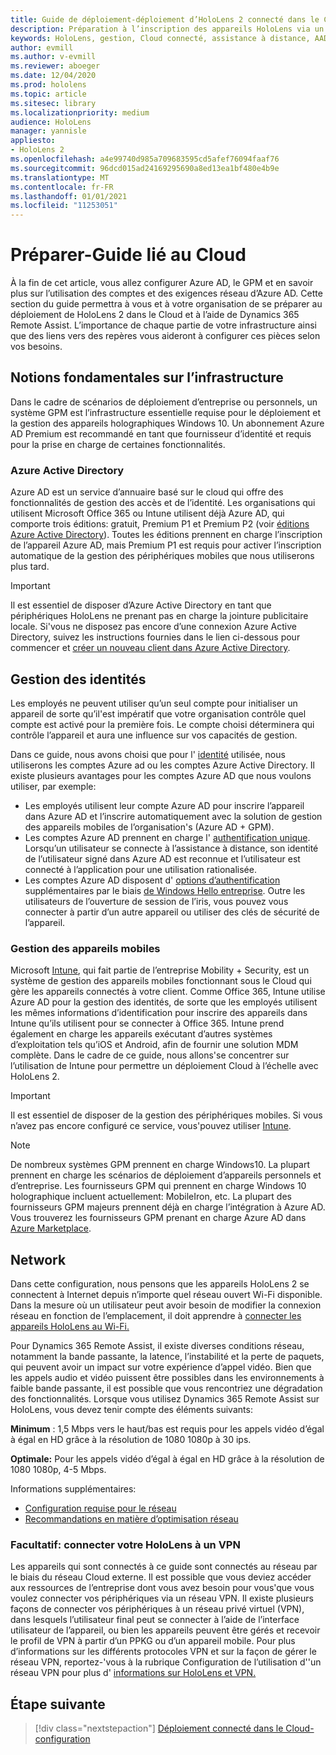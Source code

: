 ```yaml
---
title: Guide de déploiement-déploiement d’HoloLens 2 connecté dans le Cloud à l’échelle de l’assistance à distance-préparer
description: Préparation à l’inscription des appareils HoloLens via un réseau connecté sur le Cloud
keywords: HoloLens, gestion, Cloud connecté, assistance à distance, AAD, Azure AD, GPM, gestion des appareils mobiles
author: evmill
ms.author: v-evmill
ms.reviewer: aboeger
ms.date: 12/04/2020
ms.prod: hololens
ms.topic: article
ms.sitesec: library
ms.localizationpriority: medium
audience: HoloLens
manager: yannisle
appliesto:
- HoloLens 2
ms.openlocfilehash: a4e99740d985a709683595cd5afef76094faaf76
ms.sourcegitcommit: 96dcd015ad24169295690a8ed13ea1bf480e4b9e
ms.translationtype: MT
ms.contentlocale: fr-FR
ms.lasthandoff: 01/01/2021
ms.locfileid: "11253051"
---
```

# Préparer-Guide lié au Cloud

À la fin de cet article, vous allez configurer Azure AD, le GPM et en savoir plus sur l’utilisation des comptes et des exigences réseau d’Azure AD. Cette section du guide permettra à vous et à votre organisation de se préparer au déploiement de HoloLens 2 dans le Cloud et à l’aide de Dynamics 365 Remote Assist. L’importance de chaque partie de votre infrastructure ainsi que des liens vers des repères vous aideront à configurer ces pièces selon vos besoins.

## Notions fondamentales sur l’infrastructure

Dans le cadre de scénarios de déploiement d’entreprise ou personnels, un système GPM est l’infrastructure essentielle requise pour le déploiement et la gestion des appareils holographiques Windows 10. Un abonnement Azure AD Premium est recommandé en tant que fournisseur d’identité et requis pour la prise en charge de certaines fonctionnalités.

### Azure Active Directory

Azure AD est un service d’annuaire basé sur le cloud qui offre des fonctionnalités de gestion des accès et de l’identité. Les organisations qui utilisent Microsoft Office 365 ou Intune utilisent déjà Azure AD, qui comporte trois éditions: gratuit, Premium P1 et Premium P2 (voir [éditions Azure Active Directory](https://azure.microsoft.com/documentation/articles/active-directory-editions)). Toutes les éditions prennent en charge l’inscription de l’appareil Azure AD, mais Premium P1 est requis pour activer l’inscription automatique de la gestion des périphériques mobiles que nous utiliserons plus tard.

> [!IMPORTANT]
> Il est essentiel de disposer d’Azure Active Directory en tant que périphériques HoloLens ne prenant pas en charge la jointure publicitaire locale. Si&#39;vous ne disposez pas encore d’une connexion Azure Active Directory, suivez les instructions fournies dans le lien ci-dessous pour commencer et [créer un nouveau client dans Azure Active Directory](https://docs.microsoft.com/azure/active-directory/fundamentals/active-directory-access-create-new-tenant).

## Gestion des identités

Les employés ne peuvent utiliser qu’un seul compte pour initialiser un appareil de sorte qu’il&#39;est impératif que votre organisation contrôle quel compte est activé pour la première fois. Le compte choisi déterminera qui contrôle l’appareil et aura une influence sur vos capacités de gestion.

Dans ce guide, nous avons choisi que pour l' [identité](https://docs.microsoft.com/hololens/hololens-identity) utilisée, nous utiliserons les comptes Azure ad ou les comptes Azure Active Directory. Il existe plusieurs avantages pour les comptes Azure AD que nous voulons utiliser, par exemple:

- Les employés utilisent leur compte Azure AD pour inscrire l’appareil dans Azure AD et l’inscrire automatiquement avec la solution de gestion des appareils mobiles de l’organisation&#39;s (Azure AD + GPM).
- Les comptes Azure AD prennent en charge l' [authentification unique](https://docs.microsoft.com/azure/active-directory/manage-apps/what-is-single-sign-on). Lorsqu’un utilisateur se connecte à l’assistance à distance, son identité de l’utilisateur signé dans Azure AD est reconnue et l’utilisateur est connecté à l’application pour une utilisation rationalisée.
- Les comptes Azure AD disposent d' [options d’authentification](https://docs.microsoft.com/hololens/hololens-identity) supplémentaires par le biais [de Windows Hello entreprise](https://docs.microsoft.com/windows/security/identity-protection/hello-for-business/hello-identity-verification). Outre les utilisateurs de l’ouverture de session de l’iris, vous pouvez vous connecter à partir d’un autre appareil ou utiliser des clés de sécurité de l’appareil.

### Gestion des appareils mobiles

Microsoft [Intune](https://docs.microsoft.com/mem/intune/fundamentals/what-is-intune), qui fait partie de l’entreprise Mobility + Security, est un système de gestion des appareils mobiles fonctionnant sous le Cloud qui gère les appareils connectés à votre client. Comme Office 365, Intune utilise Azure AD pour la gestion des identités, de sorte que les employés utilisent les mêmes informations d’identification pour inscrire des appareils dans Intune qu’ils utilisent pour se connecter à Office 365. Intune prend également en charge les appareils exécutant d’autres systèmes d’exploitation tels qu’iOS et Android, afin de fournir une solution MDM complète. Dans le cadre de ce guide, nous allons&#39;se concentrer sur l’utilisation de Intune pour permettre un déploiement Cloud à l’échelle avec HoloLens 2.

> [!IMPORTANT]
> Il est essentiel de disposer de la gestion des périphériques mobiles. Si vous n’avez pas encore configuré ce service, vous&#39;pouvez utiliser [Intune](https://docs.microsoft.com/mem/intune/fundamentals/free-trial-sign-up).

> [!NOTE]
> De nombreux systèmes GPM prennent en charge Windows10. La plupart prennent en charge les scénarios de déploiement d’appareils personnels et d’entreprise. Les fournisseurs GPM qui prennent en charge Windows 10 holographique incluent actuellement: MobileIron, etc. La plupart des fournisseurs GPM majeurs prennent déjà en charge l’intégration à Azure AD. Vous trouverez les fournisseurs GPM prenant en charge Azure AD dans [Azure Marketplace](https://azure.microsoft.com/marketplace/).

## Network

Dans cette configuration, nous pensons que les appareils HoloLens 2 se connectent à Internet depuis n’importe quel réseau ouvert Wi-Fi disponible. Dans la mesure où un utilisateur peut avoir besoin de modifier la connexion réseau en fonction de l’emplacement, il doit apprendre à [connecter les appareils HoloLens au Wi-Fi.](https://docs.microsoft.com/hololens/hololens-network)

Pour Dynamics 365 Remote Assist, il existe diverses conditions réseau, notamment la bande passante, la latence, l’instabilité et la perte de paquets, qui peuvent avoir un impact sur votre expérience d’appel vidéo. Bien que les appels audio et vidéo puissent être possibles dans les environnements à faible bande passante, il est possible que vous rencontriez une dégradation des fonctionnalités. Lorsque vous utilisez Dynamics 365 Remote Assist sur HoloLens, vous devez tenir compte des éléments suivants:

**Minimum** : 1,5 Mbps vers le haut/bas est requis pour les appels vidéo d’égal à égal en HD grâce à la résolution de 1080 1080p à 30 ips.

**Optimale:** Pour les appels vidéo d’égal à égal en HD grâce à la résolution de 1080 1080p, 4-5 Mbps.

Informations supplémentaires:

- [Configuration requise pour le réseau](https://docs.microsoft.com/dynamics365/mixed-reality/remote-assist/requirements#network-requirements)
- [Recommandations en matière d’optimisation réseau](https://docs.microsoft.com/dynamics365/mixed-reality/remote-assist/requirements#dynamics-365-remote-assist-hololens)

### Facultatif: connecter votre HoloLens à un VPN

Les appareils qui sont connectés à ce guide sont connectés au réseau par le biais du réseau Cloud externe. Il est possible que vous deviez accéder aux ressources de l’entreprise dont vous avez besoin pour vous&#39;que vous voulez connecter vos périphériques via un réseau VPN. Il existe plusieurs façons de connecter vos périphériques à un réseau privé virtuel (VPN), dans lesquels l’utilisateur final peut se connecter à l’aide de l’interface utilisateur de l’appareil, ou bien les appareils peuvent être gérés et recevoir le profil de VPN à partir d’un PPKG ou d’un appareil mobile. Pour plus d’informations sur les différents protocoles VPN et sur la façon de gérer le réseau VPN, reportez-&#39;vous à la rubrique Configuration de l’utilisation d'&#39;un réseau VPN pour plus d' [informations sur HoloLens et VPN.](https://docs.microsoft.com/hololens/hololens-network#vpn)

## Étape suivante

> [!div class="nextstepaction"]
> [Déploiement connecté dans le Cloud-configuration](hololens2-cloud-connected-configure.md)
